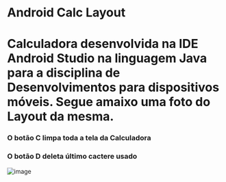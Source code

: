 # Android Calc Layout
# Calculadora desenvolvida na IDE Android Studio na linguagem Java para a disciplina de Desenvolvimentos para dispositivos móveis. Segue amaixo uma foto do Layout da mesma. 

<h3> O botão C limpa toda a tela da Calculadora </h3>

<h3> O botão D deleta último cactere usado </h3>

![image](https://user-images.githubusercontent.com/84422477/231915273-67e834e7-96bc-499b-8dfc-21811dca17f2.png)
